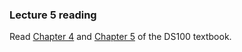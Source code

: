 ### Lecture 5 reading

Read [Chapter 4](http://www.textbook.ds100.org/ch/04/cleaning_intro.html) and [Chapter 5](http://www.textbook.ds100.org/ch/05/eda_intro.html) of the DS100 textbook.

